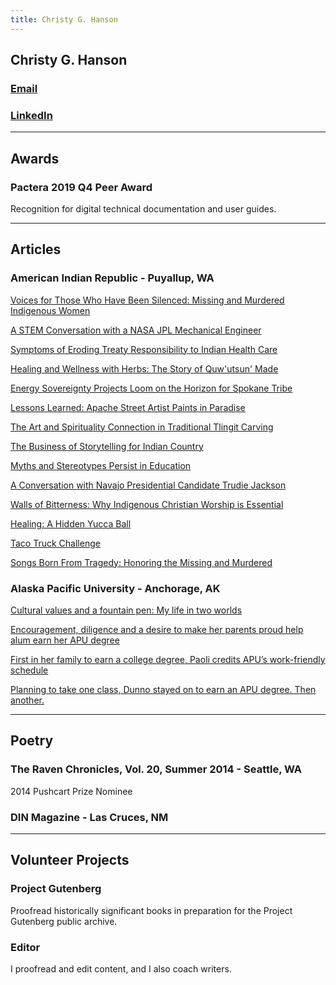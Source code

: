 ```yaml
---
title: Christy G. Hanson
---
```

Christy G. Hanson
---
### [Email](mailto:chrsthnsn@gmail.com)
### [LinkedIn](https://www.linkedin.com/in/christyghanson/)
---
## Awards
### Pactera 2019 Q4 Peer Award
Recognition for digital technical documentation and user guides.

---
## Articles

### American Indian Republic - Puyallup, WA 

[Voices for Those Who Have Been Silenced: Missing and Murdered Indigenous Women](https://americanindianrepublic.com/voices-for-those-who-have-been-silenced-missing-and-murdered-indigenous-women/)

[A STEM Conversation with a NASA JPL Mechanical Engineer](https://americanindianrepublic.com/a-stem-conversation-with-a-nasa-jpl-mechanical-engineer/)

[Symptoms of Eroding Treaty Responsibility to Indian Health Care](https://americanindianrepublic.com/symptoms-of-eroding-treaty-responsibility-to-indian-health-care/)

[Healing and Wellness with Herbs: The Story of Quw'utsun' Made](https://americanindianrepublic.com/healing-and-wellness-with-herbs-the-story-of-quwutsun-made/)

[Energy Sovereignty Projects Loom on the Horizon for Spokane Tribe](https://americanindianrepublic.com/energy-sovereignty-projects-loom-on-the-horizon-for-spokane-tribe/)

[Lessons Learned: Apache Street Artist Paints in Paradise](https://americanindianrepublic.com/lessons-learned-apache-street-artist-paints-in-paradise/)

[The Art and Spirituality Connection in Traditional Tlingit Carving](https://americanindianrepublic.com/the-art-and-spirituality-connection-in-traditional-tlingit-carving/)

[The Business of Storytelling for Indian Country](https://americanindianrepublic.com/the-business-of-storytelling-for-indian-country/)

[Myths and Stereotypes Persist in Education](https://americanindianrepublic.com/myths-and-stereotypes-persist-in-education/)

[A Conversation with Navajo Presidential Candidate Trudie Jackson](https://americanindianrepublic.com/a-conversation-with-navajo-presidential-candidate-trudie-jackson/)

[Walls of Bitterness: Why Indigenous Christian Worship is Essential](https://americanindianrepublic.com/walls-of-bitterness-why-indigenous-christian-worship-is-essential/)

[Healing: A Hidden Yucca Ball](https://americanindianrepublic.com/healing-a-hidden-yucca-ball/)

[Taco Truck Challenge](https://americanindianrepublic.com/taco-truck-challenge/)

[Songs Born From Tragedy: Honoring the Missing and Murdered](https://americanindianrepublic.com/songs-born-from-tragedy-honoring-the-missing-and-murdered/)

### Alaska Pacific University - Anchorage, AK

[Cultural values and a fountain pen: My life in two worlds](https://www.alaskapacific.edu/cultural-values-fountain-pen-my-life-two-worlds/)

[Encouragement, diligence and a desire to make her parents proud help alum earn her APU degree](https://www.alaskapacific.edu/stories/encouragement-diligence-and-a-desire-to-make-her-parents-proud-help-alum-earn-her-apu-degree/)

[First in her family to earn a college degree, Paoli credits APU’s work-friendly schedule](https://www.alaskapacific.edu/stories/first-in-her-family-to-earn-a-college-degree-paoli-credits-apus-work-friendly-schedule/)

[Planning to take one class, Dunno stayed on to earn an APU degree. Then another.](https://www.alaskapacific.edu/stories/planning-to-take-one-class-dunno-stayed-on-to-earn-an-apu-degree-then-another/)

---
## Poetry

### The Raven Chronicles, Vol. 20, Summer 2014 - Seattle, WA

2014 Pushcart Prize Nominee

### DIN Magazine - Las Cruces, NM

---
## Volunteer Projects

### Project Gutenberg

Proofread historically significant books in preparation for the Project Gutenberg public archive.

### Editor

I proofread and edit content, and I also coach writers.








